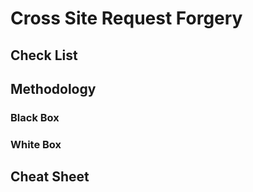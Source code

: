 # Cross Site Request Forgery

## Check List

## Methodology

### Black Box

### White Box

## Cheat Sheet
